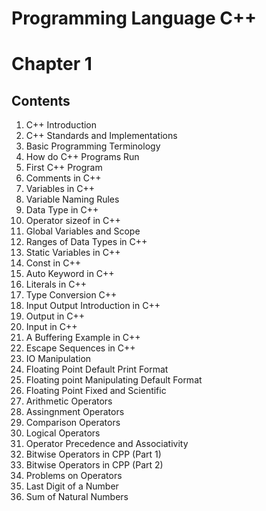 # Programming Language C++
# Chapter 1

## Contents

1.  C++ Introduction
2.  C++ Standards and Implementations
3.  Basic Programming Terminology
4.  How do C++ Programs Run
5.  First C++ Program
6.  Comments in C++
7.  Variables in C++
8.  Variable Naming Rules
9.  Data Type in C++
10. Operator sizeof in C++
11. Global Variables and Scope
12. Ranges of Data Types in C++
13. Static Variables in C++
14. Const in C++
15. Auto Keyword in C++
16. Literals in C++
17. Type Conversion C++
18. Input Output Introduction in C++
19. Output in C++
20. Input in C++
21. A Buffering Example in C++
22. Escape Sequences in C++
23. IO Manipulation
24. Floating Point Default Print Format
25. Floating point Manipulating Default Format
26. Floating Point Fixed and Scientific
27. Arithmetic Operators
28. Assingnment Operators
29. Comparison Operators
30. Logical Operators
31. Operator Precedence and Associativity
32. Bitwise Operators in CPP (Part 1)
33. Bitwise Operators in CPP (Part 2)
34. Problems on Operators
35. Last Digit of a Number
36. Sum of Natural Numbers
